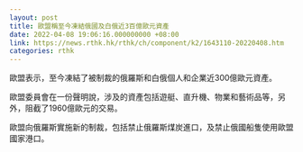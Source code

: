 ```yaml
---
layout: post
title: 歐盟稱至今凍結俄國及白俄近3百億歐元資產
date: 2022-04-08 19:06:16.000000000 +08:00
link: https://news.rthk.hk/rthk/ch/component/k2/1643110-20220408.htm
categories: rthk
---
```


歐盟表示，至今凍結了被制裁的俄羅斯和白俄個人和企業近300億歐元資產。

歐盟委員會在一份聲明說，涉及的資產包括遊艇、直升機、物業和藝術品等，另外，阻截了1960億歐元的交易。

歐盟向俄羅斯實施新的制裁，包括禁止俄羅斯煤炭進口，及禁止俄國船隻使用歐盟國家港口。
